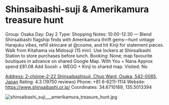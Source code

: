 # Shinsaibashi-suji & Amerikamura treasure hunt

Group: Osaka
Day: Day 2
Type: Shopping
Notes: 10:00-12:30 — Blend Shinsaibashi flagship finds with Amerikamura thrift gems—hunt vintage Harajuku vibes, refill skincare at @cosme, and hit Kinji for statement pieces. Walk from Kitahama via Midosuji (15 min). Use lockers at Shinsaibashi Station to store purchases before lunch. Booking: None; map favourite boutiques in advance on shared Google Map. With You + Nana Approx spend £81.08 Add Soosh + WEGO + Kinji to shared map.
Visited: No

[Address: 2-chōme-2-22 Shinsaibashisuji, Chuo Ward, Osaka, 542-0085, Japan](https://maps.google.com/?cid=7087755665176380195)
Rating: 4.3 (19750 reviews)
Phone: +81 6-6211-1114
Website: https://www.shinsaibashi.or.jp/
Coordinates: 34.6710169, 135.5013394

![shinsaibashi_suji___amerikamura_treasure_hunt.jpg](Shinsaibashi-suji%20-%20Amerikamura%20treasure%20hunt%20shinsaibashi0199222ae8/shinsaibashi_suji___amerikamura_treasure_hunt.jpg)

